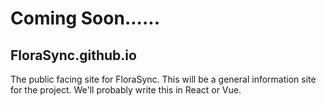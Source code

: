 # Coming Soon......

## FloraSync.github.io
The public facing site for FloraSync.  This will be a general information site for the project.  We'll probably write this in React or Vue.  
